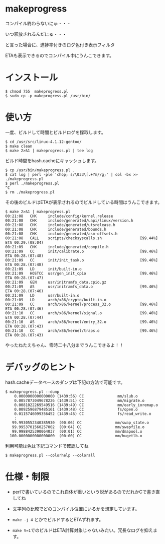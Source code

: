 # makeprogress

コンパイル終わらないにゅ・・・

いつ釈放されるんだにゅ・・・

と言った場合に、進捗率付きのログ色付き表示フィルタ

ETAも表示できるのでコンパイル中にうんこできます。


# インストール

    $ chmod 755  makeprogress.pl
    $ sudo cp -p makeprogress.pl /usr/bin/

# 使い方

一度、ビルドして時間とビルドログを採取します。

    $ cd /usr/src/linux-4.1.12-gentoo/
    $ make clean
    $ make 2>&1 | makeprogress.pl | tee log

ビルド時間をhash.cacheにキャッシュします。

    $ cp /usr/bin/makeprogress.pl .
    $ cat log | perl -ple 'chop; s/\033\[.+?m//g;' | col -bx >> ./makeprogress.pl
    $ perl ./makeprogress.pl
    ^C
    $ rm ./makeprogress.pl

その後のビルドはETAが表示されるのでビルドしている時間はうんこできます。

    $ make 2>&1 | makeprogress.pl
    00:21:08   CHK     include/config/kernel.release
    00:21:08   CHK     include/generated/uapi/linux/version.h
    00:21:08   CHK     include/generated/utsrelease.h
    00:21:08   CHK     include/generated/bounds.h
    00:21:08   CHK     include/generated/asm-offsets.h
    00:21:08   CALL    scripts/checksyscalls.sh                 [99.44%] ETA 00:29.(08:04)
    00:21:09   CHK     include/generated/compile.h
    00:21:09   CC      init/calibrate.o                         [99.46%] ETA 00:28.(07:48)
    00:21:09   CC      init/init_task.o                         [99.46%] ETA 00:28.(07:48)
    00:21:09   LD      init/built-in.o
    00:21:09   HOSTCC  usr/gen_init_cpio                        [99.46%] ETA 00:28.(07:47)
    00:21:09   GEN     usr/initramfs_data.cpio.gz
    00:21:09   AS      usr/initramfs_data.o                     [99.46%] ETA 00:28.(07:46)
    00:21:09   LD      usr/built-in.o
    00:21:09   LD      arch/x86/crypto/built-in.o
    00:21:09   CC      arch/x86/kernel/process_32.o             [99.46%] ETA 00:28.(07:46)
    00:21:10   CC      arch/x86/kernel/signal.o                 [99.46%] ETA 00:28.(07:44)
    00:21:10   AS      arch/x86/kernel/entry_32.o               [99.46%] ETA 00:28.(07:43)
    00:21:10   CC      arch/x86/kernel/traps.o                  [99.46%] ETA 00:28.(07:43)

やったねたえちゃん、零時二十八分までうんこできるよ！！

# デバッグのヒント

hash.cacheデータベースのダンプは下記の方法で可能です。

    $ makeprogress.pl --dump
        0.0000000000000000 (1439:56) CC               mm/slub.o
        0.0057873049678226 (1439:51) CC               mm/migrate.o
        0.0081022269549516 (1439:49) CC               mm/early_ioremap.o
        0.0092596879485161 (1439:48) CC               fs/open.o
        0.0115746099356452 (1439:46) CC               fs/read_write.o
        :   
       99.9930552340385930  (00:06) CC               mm/swap_state.o
       99.9953701560257002  (00:04) CC               mm/swapfile.o
       99.9988425390064037  (00:01) CC               mm/dmapool.o
      100.0000000000000000  (00:00) CC               mm/hugetlb.o


利用可能は色は下記コマンドで確認してね

    $ makeprogress.pl --colorhelp --colorall

# 仕様・制限

- perlで書いているのでこれ自体が重いという説があるのでだれかCで書き直してね

- 文字列の比較でどのコンパイル位置にいるかを想定しています。

- `make -j 4` とかでビルドするとETAずれます。

- `make V=1`でのビルドはETA計算対象じゃないみたい。冗長なログを抑えます。

